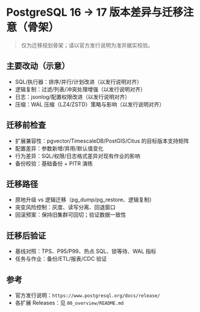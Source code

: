 # PostgreSQL 16 → 17 版本差异与迁移注意（骨架）

> 仅为迁移规划骨架；请以官方发行说明为准并据实校验。

## 主要改动（示意）

- SQL/执行器：排序/并行/计划改进（以发行说明对齐）
- 逻辑复制：过滤/列表/冲突处理增强（以发行说明对齐）
- 日志：jsonlog/配置权限改进（以发行说明对齐）
- 压缩：WAL 压缩（LZ4/ZSTD）策略与影响（以发行说明对齐）

## 迁移前检查

- 扩展兼容性：pgvector/TimescaleDB/PostGIS/Citus 的目标版本支持矩阵
- 配置差异：参数新增/弃用/默认值变化
- 行为差异：SQL/权限/日志格式差异对现有作业的影响
- 备份校验：基础备份 + PITR 演练

## 迁移路径

- 原地升级 vs 逻辑迁移（pg_dump/pg_restore、逻辑复制）
- 突变风险控制：灰度、读写分离、回退窗口
- 回滚预案：保持旧集群可回切；验证数据一致性

## 迁移后验证

- 基线对照：TPS、P95/P99、热点 SQL、锁等待、WAL 指标
- 任务与作业：备份/ETL/报表/CDC 验证

## 参考

- 官方发行说明：`https://www.postgresql.org/docs/release/`
- 各扩展 Releases：见 `00_overview/README.md`
